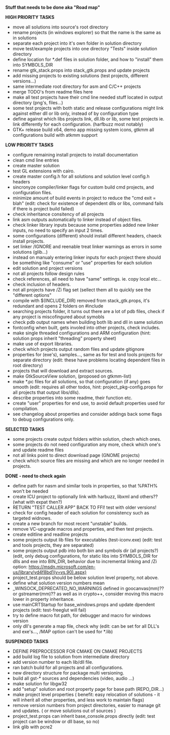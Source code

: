 **Stuff that needs to be done aka "Road map"**


**HIGH PRIORITY TASKS**

* move all solutions into source's root directory
* rename projects (in windows explorer) so that the name is the same as in solutions
* separate each project into it's own folder in solution directory
* move test/example projects into one directory "Tests" inside solution directory
* define location for *.def files in solution folder, and how to "install" them into SYMBOLS_DIR
* rename gtk_stack.props into stack_gtk.props and update projects
* add missing projects to existing solutions (test projects, different versions...)
* same intermediate root directory for asm and C/C++ projects
* merge TODO's from readme files here
* make all test projects have their cmd line needed stuff located in output directory (png's, files...)
* some test projects with both static and release configurations might link against either dll or lib only, instead of by configuration type 
* define against which libs projects link, dll.lib or lib, some test projects ie. link differently for each configuration. (harfbuzz most notably)
* GTK+ release build x64, demo app missing system icons, gtkmm all configurations build with atkmm support


**LOW PRIORITY TASKS**

* configure remaining install projects to install documentation
* clean cmd line entries
* create master solution
* test GL extensions with cairo.
* create master config.h for all solutions and solution level config.h headers
* sincronyze compiler/linker flags for custom build cmd projects, and configuration files.
* minimize amount of build events in project to reduce the "cmd exit = blah" (edit: check for existence of dependent dlls or libs, command fails if there is project build failed)
* check inheritance consitency of all projects
* link asm outputs automatically to linker instead of object files.
* check linker library inputs because some properties added new linker inputs, no need to specify an input 2 times.
* some configurations (different) should install different headers, chaeck install projects.
* set linker /IGNORE and reenable treat linker warnings as errors in some solutions (glib...)
* instead on manualy entering linker inputs for each project there should be something like "consume" or "use" properties for each solution
* edit solution and project versions
* not all projects follow design rules
* check references, all need to have "same" settings. ie. copy local etc...
* check inclusion of headers.
* not all projects have /Zi flag set (sellect them all to quickly see the "different options"
* compile with $(INCLUDE_DIR) removed from stack_gtk.props, it's redundant and opens 2 folders on #include
* searching projects folder, it turns out there are a lot of pdb files, check if any project is miscofingured about symobls
* check pdb output names when building both lib and dll in same solution
* fontconfig when built, gets involed into other projects, check includes.
* make single threaded configurations and ARM configuration (hint: solution props inherit "threading" property sheet)
* make use of export libraries.
* check which projects output random files and update gitignore
* properties for (exe's), samples..., same as for test and tools projects for separate directory (edit: these have problems locating dependent files in root directory)
* projects that will download and extract sources.
* make GtkSourceView solution, (proposed on gtkmm-list)
* make *.pc files for all solutions, so that configuration (if any) goes smooth (edit: requires all other todos, hint: project_pkg-config.props for all projects that output libs/dlls).
* describe properties into some readme, their function etc.
* create "user" properties for end use, to avoid default properties used for compilation.
* see changelog about properties and consider addings back some flags to debug configurations only.


**SELECTED TASKS**

* some projects create output folders within solution, chech which ones.
* some projects do not need configuration any more, check which one's and update readme files
* not all links point to direct download page (GNOME projects)
* check which source files are missing and which are no longer needed in projects.


**DONE - need to check again**

* define path for nasm and similar tools in properties, so that %PATH% won't be needed
* create ICU project to optionally link with harbuzz, libxml and others?? (what with expat then?)
* RETURN "TEST CALLER APP" BACK TO FFI! test with older versions!
* check for config header of each solution for consistency such as targeted widnows.
* create a new branch for most recent "unstable" builds.
* remove VC-upgrade macros and properties, and then test projects.
* create editline and readline projects
* some projects output lib files for executables (test-iconv.exe) (edit: test and tools projects, they are separated)
* some projects output pdb into both bin and symbols dir (all projects?) (edit, only debug configurations, for static libs into SYMBOLS_DIR for dlls and exe into BIN_DIR, behavior due to incremental linking and /Zi option: https://msdn.microsoft.com/en-us/library/yd4f8bd1(v=vs.90).aspx)
* project_test.props should be below solution level property, not above.
* define what solution version numbers mean
* _WINSOCK_DEPRECATED_NO_WARNINGS defined in goocanvas(mm)?? or gstreamer(mm)?? as well as in crypto++, consider moving this macro lower in property inheritance.
* use mainCRTStartup for base_windows.props and update dpendent projects (edit: test-freeglut will fail)
* try to define macro fot path, for debugger and macro for windows version
* only dll's generate a map file, check why (edit: can be set for all DLL's and exe's..., /MAP option can't be used for *.lib)

**SUSPENDED TASKS**

* DEFINE PREPROCESSOR FOR CMAKE ON CMAKE PROJECTS
* add build log file to solution from intermediate directory
* add version number to each lib/dll file.
* ran batch build for all projects and all configurations.
* new directory structure for package multi versioning.
* build all gst-* sources and dependencies (video, audio ...)
* make solution for libgw32
* add "setup" solution and root property page for base path (REPO_DIR...)
* make project level properties ( benefit: easy relocation of solutions - it will inherit all other properties, and less work to maintain flags)
* remove version numbers from project directories, easier to manage git and updates. ( or move solutions out of sources )
* project_test.props can inherit base_console.props directly (edit: test project can be window or dll base, so no)
* link glib with pcre2
